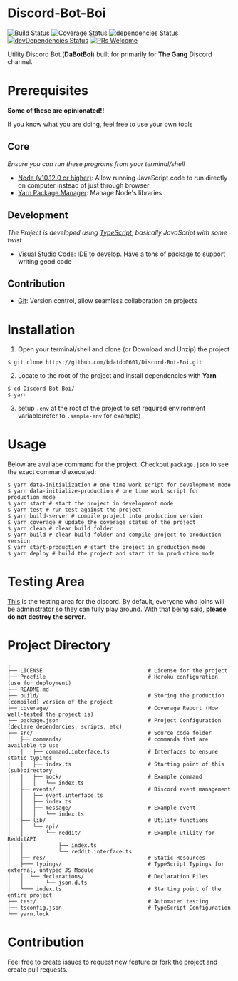 # Discord-Bot-Boi

[![Build Status](https://travis-ci.org/bdatdo0601/Discord-Bot-Boi.svg?branch=master)](https://travis-ci.org/bdatdo0601/Discord-Bot-Boi)
[![Coverage Status](https://coveralls.io/repos/github/bdatdo0601/Discord-Bot-Boi/badge.svg?branch=master)](https://coveralls.io/github/bdatdo0601/Discord-Bot-Boi?branch=master)
[![dependencies Status](https://david-dm.org/bdatdo0601/Discord-Bot-Boi/status.svg)](https://david-dm.org/bdatdo0601/Discord-Bot-Boi)
[![devDependencies Status](https://david-dm.org/bdatdo0601/Discord-Bot-Boi/dev-status.svg)](https://david-dm.org/bdatdo0601/Discord-Bot-Boi?type=dev)
[![PRs Welcome](https://img.shields.io/badge/PRs-welcome-brightgreen.svg?style=flat-square)](http://makeapullrequest.com)

Utility Discord Bot (**DaBotBoi**) built for primarily for **The Gang** Discord channel.

# Prerequisites

**Some of these are opinionated!!**

If you know what you are doing, feel free to use your own tools

## Core

_Ensure you can run these programs from your terminal/shell_

- [Node (v10.12.0 or higher)](https://nodejs.org/en/): Allow running JavaScript code to run directly on computer instead of just through browser
- [Yarn Package Manager](https://yarnpkg.com/en/): Manage Node's libraries

## Development

_The Project is developed using [TypeScript](https://www.typescriptlang.org/), basically JavaScript with some twist_

- [Visual Studio Code](https://code.visualstudio.com/): IDE to develop. Have a tons of package to support writing ~~good~~ code

## Contribution

- [Git](https://git-scm.com/): Version control, allow seamless collaboration on projects

# Installation

1. Open your terminal/shell and clone (or Download and Unzip) the project

```shell
$ git clone https://github.com/bdatdo0601/Discord-Bot-Boi.git
```

2. Locate to the root of the project and install dependencies with **Yarn**

```shell
$ cd Discord-Bot-Boi/
$ yarn
```

3. setup `.env` at the root of the project to set required environment variable(refer to `.sample-env` for example)

# Usage

Below are availabe command for the project. Checkout `package.json` to see the exact command executed:

```shell
$ yarn data-initialization # one time work script for development mode
$ yarn data-initialize-production # one time work script for production mode
$ yarn start # start the project in development mode
$ yarn test # run test against the project
$ yarn build-server # compile project into production version
$ yarn coverage # update the coverage status of the project
$ yarn clean # clear build folder
$ yarn build # clear build folder and compile project to production version
$ yarn start-production # start the project in production mode
$ yarn deploy # build the project and start it in production mode
```

# Testing Area

[This](https://discord.gg/BNu8uTe) is the testing area for the discord. By default, everyone who joins will be adminstrator so they can fully play around. With that being said, **please do not destroy the server**.

# Project Directory

```tree
.
├── LICENSE                                 # License for the project
├── Procfile                                # Heroku configuration (use for deployment)
├── README.md
├── build/                                  # Storing the production (compiled) version of the project
├── coverage/                               # Coverage Report (How well-tested the project is)
├── package.json                            # Project Configuration (declare dependencies, scripts, etc)
├── src/                                    # Source code folder
│   ├── commands/                           # commands that are available to use
│   │   ├── command.interface.ts            # Interfaces to ensure static typings
│   │   ├── index.ts                        # Starting point of this (sub)directory
│   │   ├── mock/                           # Example command
│   │   │   └── index.ts
│   ├── events/                             # Discord event management
│   │   ├── event.interface.ts
│   │   ├── index.ts
│   │   ├── message/                        # Example event
│   │   │   └── index.ts
│   ├── lib/                                # Utility functions
│   │   └── api/
│   │       └── reddit/                     # Example utility for RedditAPI
│   │           ├── index.ts
│   │           └── reddit.interface.ts
│   ├── res/                                # Static Resources
│   ├─── typings/                           # TypeScript Typings for external, untyped JS Module
│   │  └── declarations/                    # Declaration Files
│   │       └── json.d.ts
│   └─── index.ts                           # Starting point of the entire project
├── test/                                   # Automated testing
├── tsconfig.json                           # TypeScript Configuration
└── yarn.lock
```

# Contribution

Feel free to create issues to request new feature or fork the project and create pull requests.
